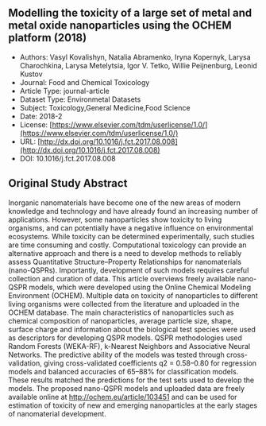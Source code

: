 <script type='text/javascript' src='https://d1bxh8uas1mnw7.cloudfront.net/assets/embed.js'></script>

<div style="float: right; width: 200px" class='altmetric-embed' data-badge-type='donut' data-condensed='true' data-badge-details='right' data-doi="10.1016/j.fct.2017.08.008"></div>

## Modelling the toxicity of a large set of metal and metal oxide nanoparticles using the OCHEM platform (2018)
<script type="application/ld+json">
	{	
		"@context": {
			"bs": "https://bioschemas.org/",
			"schema": "https://schema.org/",
			"citation": "schema:citation",
			"name": "schema:name",
			"url": "schema:url",
			"variableMeasured": "schema:variableMeasured"
		},
		"variableMeasured": [
			{
				"@type": "schema:PropertyValue",
				"name": "MI-R1.3-ABSTRACT-TOX-ORGANISM_OR_SPECIES"
			},
			{
				"@type": "schema:PropertyValue",
				"name": "MI-R1.3-ABSTRACT-BASIC-SURFACE_CHEMISTRY"
			},
			{
				"@type": "schema:PropertyValue",
				"name": "MI-R1.3-ABSTRACT-PHYSCHEM-SURFACE_AREA"
			},
			{
				"@type": "schema:PropertyValue",
				"name": "MI-R1.3-ABSTRACT-TOX-CONCENTRATION"
			},
			{
				"@type": "schema:PropertyValue",
				"name": "MI-R1.3-ABSTRACT-TOX-EXPOSURE_TIME"
			},
			{
				"@type": "schema:PropertyValue",
				"name": "MI-R1.3-ABSTRACT-BASIC-CHEMICAL_COMPOSITION"
			},
			{
				"@type": "schema:PropertyValue",
				"name": "MI-R1.3-ABSTRACT-PHYSCHEM-CRYSTALLINITY"
			},
			{
				"@type": "schema:PropertyValue",
				"name": "MI-R1.3-ABSTRACT-PHYSCHEM-SHAPE"
			},
			{
				"@type": "schema:PropertyValue",
				"name": "MI-R1.3-ABSTRACT-PHYSCHEM-ZETA_POTENTIAL"
			},
			{
				"@type": "schema:PropertyValue",
				"name": "MI-R1.3-ABSTRACT-PHYSCHEM-SIZE"
			}
		],
		"@type": "schema:Dataset",
		"name": "Modelling the toxicity of a large set of metal and metal oxide nanoparticles using the OCHEM platform",
		"url": "http://dx.doi.org/10.1016/j.fct.2017.08.008",
		"citation": "https://doi.org/10.1016/j.fct.2017.08.008",
		"@id": "10.1016/j.fct.2017.08.008",
		"http://purl.org/dc/terms/conformsTo": { "@type": "schema:CreativeWork", "@id": "https://bioschemas.org/profiles/Dataset/0.4-DRAFT" },
		"schema:license": "https://www.elsevier.com/tdm/userlicense/1.0/",
		"schema:creator": [
		  {
			"@type": "schema:Organization",
			"name": "RiskGONE"
		  }
		],
		"schema:datePublished": "2018-2"
	}
</script>

* Authors: Vasyl Kovalishyn, Natalia Abramenko, Iryna Kopernyk, Larysa Charochkina, Larysa Metelytsia, Igor V. Tetko, Willie Peijnenburg, Leonid Kustov
* Journal: Food and Chemical Toxicology
* Article Type: journal-article
* Dataset Type: Environmetal Datasets
* Subject: Toxicology,General Medicine,Food Science
* Date: 2018-2
* License: [https://www.elsevier.com/tdm/userlicense/1.0/](https://www.elsevier.com/tdm/userlicense/1.0/)
* URL: [http://dx.doi.org/10.1016/j.fct.2017.08.008](http://dx.doi.org/10.1016/j.fct.2017.08.008)
* DOI: 10.1016/j.fct.2017.08.008



## Original Study Abstract

Inorganic nanomaterials have become one of the new areas of modern knowledge and technology and have already found an increasing number of applications. However, some nanoparticles show toxicity to living organisms, and can potentially have a negative influence on environmental ecosystems. While toxicity can be determined experimentally, such studies are time consuming and costly. Computational toxicology can provide an alternative approach and there is a need to develop methods to reliably assess Quantitative Structure–Property Relationships for nanomaterials (nano-QSPRs). Importantly, development of such models requires careful collection and curation of data. This article overviews freely available nano-QSPR models, which were developed using the Online Chemical Modeling Environment (OCHEM). Multiple data on toxicity of nanoparticles to different living organisms were collected from the literature and uploaded in the OCHEM database. The main characteristics of nanoparticles such as chemical composition of nanoparticles, average particle size, shape, surface charge and information about the biological test species were used as descriptors for developing QSPR models. QSPR methodologies used Random Forests (WEKA-RF), k-Nearest Neighbors and Associative Neural Networks. The predictive ability of the models was tested through cross-validation, giving cross-validated coefficients q2 = 0.58–0.80 for regression models and balanced accuracies of 65–88% for classification models. These results matched the predictions for the test sets used to develop the models. The proposed nano-QSPR models and uploaded data are freely available online at http://ochem.eu/article/103451 and can be used for estimation of toxicity of new and emerging nanoparticles at the early stages of nanomaterial development.
